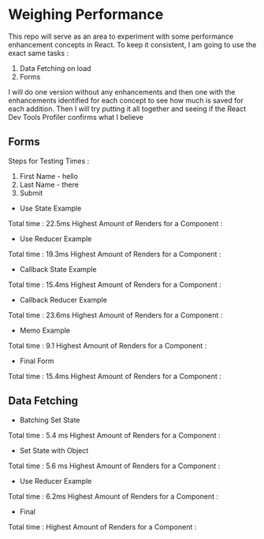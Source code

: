 # Weighing Performance

This repo will serve as an area to experiment with some performance enhancement concepts in React. To keep it consistent, I am going to use the exact same tasks :

1. Data Fetching on load
2. Forms

I will do one version without any enhancements and then one with the enhancements identified for each concept to see how much is saved for each addition. Then I will try putting it all together and seeing if the React Dev Tools Profiler confirms what I believe

## Forms

Steps for Testing Times :

1. First Name - hello
2. Last Name - there
3. Submit

- Use State Example

Total time : 22.5ms
Highest Amount of Renders for a Component :

- Use Reducer Example

Total time : 19.3ms
Highest Amount of Renders for a Component :

- Callback State Example

Total time : 15.4ms
Highest Amount of Renders for a Component :

- Callback Reducer Example

Total time : 23.6ms
Highest Amount of Renders for a Component :

- Memo Example

Total time : 9.1
Highest Amount of Renders for a Component :

- Final Form

Total time : 15.4ms
Highest Amount of Renders for a Component :

## Data Fetching

- Batching Set State

Total time : 5.4 ms
Highest Amount of Renders for a Component :

- Set State with Object

Total time : 5.6 ms
Highest Amount of Renders for a Component :

- Use Reducer Example

Total time : 6.2ms
Highest Amount of Renders for a Component :

- Final

Total time :
Highest Amount of Renders for a Component :
